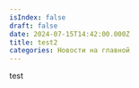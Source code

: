 ```yaml
---
isIndex: false
draft: false
date: 2024-07-15T14:42:00.000Z
title: test2
categories: Новости на главной
---
```

test
